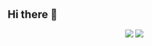 ## Hi there 👋

<p align="center">
    <img  src="https://github-readme-stats.vercel.app/api?username=ooemperor&show_icons=true&theme=dark&rank_icon=github&include_orgs&exclude_repo=PSEGrader" />
    <img  src="https://github-readme-stats.vercel.app/api/top-langs/?username=ooemperor&hide=true&theme=dark&layout=compact&langs_count=8&exclude_repo=PSEGrader" />
</p>

<!--
**ooemperor/ooemperor** is a ✨ _special_ ✨ repository because its `README.md` (this file) appears on your GitHub profile.

Here are some ideas to get you started:

- 🔭 I’m currently working on ...
- 🌱 I’m currently learning ...
- 👯 I’m looking to collaborate on ...
- 🤔 I’m looking for help with ...
- 💬 Ask me about ...
- 📫 How to reach me: ...
- 😄 Pronouns: ...
- ⚡ Fun fact: ...
-->
